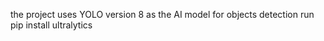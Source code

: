 the project uses YOLO version 8 as the AI   model for objects detection 
run pip install ultralytics 
